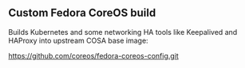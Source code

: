 ## Custom Fedora CoreOS build

Builds Kubernetes and some networking HA tools like Keepalived and HAProxy into upstream COSA base image:

https://github.com/coreos/fedora-coreos-config.git